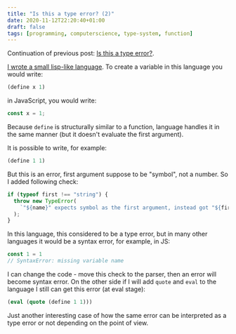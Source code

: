 ```yaml
---
title: "Is this a type error? (2)"
date: 2020-11-12T22:20:40+01:00
draft: false
tags: [programming, computerscience, type-system, function]
---
```


Continuation of previous post: [Is this a type error?](/content/posts/is-this-a-type-error/index.md).

[I wrote a small lisp-like language](/content/posts/demystify-variables/index.md). To create a variable in this language you would write:

```lisp
(define x 1)
```

in JavaScript, you would write:

```js
const x = 1;
```

Because `define` is structurally similar to a function, language handles it in the same manner (but it doesn't evaluate the first argument).

It is possible to write, for example:

```lisp
(define 1 1)
```

But this is an error, first argument suppose to be "symbol", not a number. So I added following check:

```js
if (typeof first !== "string") {
  throw new TypeError(
    `"${name}" expects symbol as the first argument, instead got "${first}"`
  );
}
```

In this language, this considered to be a type error, but in many other languages it would be a syntax error, for example, in JS:

```js
const 1 = 1
// SyntaxError: missing variable name
```

I can change the code - move this check to the parser, then an error will become syntax error. On the other side if I will add `quote` and `eval` to the language I still can get this error (at eval stage):

```lisp
(eval (quote (define 1 1)))
```

Just another interesting case of how the same error can be interpreted as a type error or not depending on the point of view.
